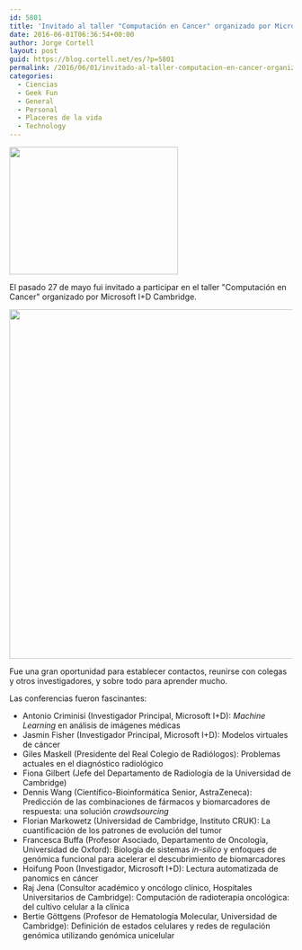 ```yaml
---
id: 5801
title: 'Invitado al taller "Computación en Cancer" organizado por Microsoft I+D Cambridge'
date: 2016-06-01T06:36:54+00:00
author: Jorge Cortell
layout: post
guid: https://blog.cortell.net/es/?p=5801
permalink: /2016/06/01/invitado-al-taller-computacion-en-cancer-organizado-por-microsoft-id-cambridge/
categories:
  - Ciencias
  - Geek Fun
  - General
  - Personal
  - Placeres de la vida
  - Technology
---
```

<img class="aligncenter" src="https://www.leoprojects.co.uk/images/images/case_study_cambridge3.jpg" width="300" height="227" />

El pasado 27 de mayo fui invitado a participar en el taller "Computación en Cancer" organizado por Microsoft I+D Cambridge.

<img class="aligncenter" src="https://www.cambridgefilmworks.com/wp-content/uploads/2015/07/Microsoft-Research_Entrance.jpg" width="1600" height="622" />

Fue una gran oportunidad para establecer contactos, reunirse con colegas y otros investigadores, y sobre todo para aprender mucho.

Las conferencias fueron fascinantes:

  * Antonio Criminisi (Investigador Principal, Microsoft I+D): _Machine Learning_ en análisis de imágenes médicas
  * Jasmin Fisher (Investigador Principal, Microsoft I+D): Modelos virtuales de cáncer
  * Giles Maskell (Presidente del Real Colegio de Radiólogos): Problemas actuales en el diagnóstico radiológico
  * Fiona Gilbert (Jefe del Departamento de Radiología de la Universidad de Cambridge)
  * Dennis Wang (Científico-Bioinformática Senior, AstraZeneca): Predicción de las combinaciones de fármacos y biomarcadores de respuesta: una solución _crowdsourcing_
  * Florian Markowetz (Universidad de Cambridge, Instituto CRUK): La cuantificación de los patrones de evolución del tumor
  * Francesca Buffa (Profesor Asociado, Departamento de Oncología, Universidad de Oxford): Biología de sistemas _in-silico_ y enfoques de genómica funcional para acelerar el descubrimiento de biomarcadores
  * Hoifung Poon (Investigador, Microsoft I+D): Lectura automatizada de panomics en cáncer
  * Raj Jena (Consultor académico y oncólogo clínico, Hospitales Universitarios de Cambridge): Computación de radioterapia oncológica: del cultivo celular a la clínica
  * Bertie Göttgens (Profesor de Hematología Molecular, Universidad de Cambridge): Definición de estados celulares y redes de regulación genómica utilizando genómica unicelular